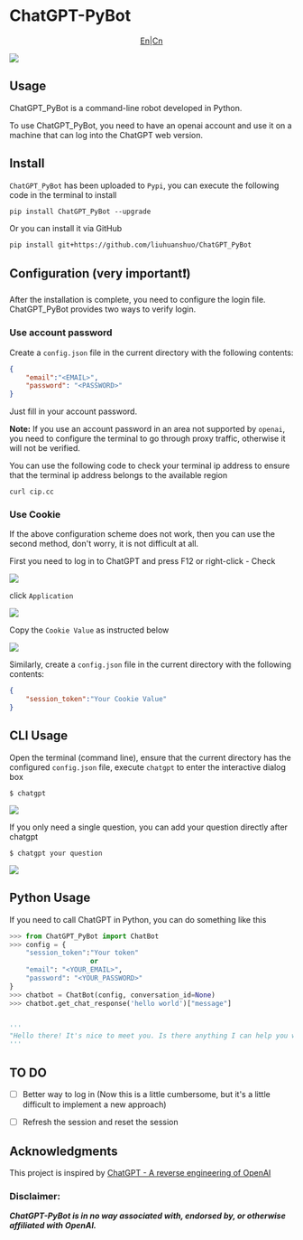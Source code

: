# ChatGPT-PyBot

<p align="center"><a href="https://github.com/liuhuanshuo/ChatGPT_PyBot">En</a>|<a href="https://github.com/liuhuanshuo/ChatGPT_PyBot/blob/main/Docs/cn_doc.md">Cn</a></p>

![](https://pic.liuzaoqi.com/picgo/202212091444750.png)

## Usage

ChatGPT_PyBot is a command-line robot developed in Python.

To use ChatGPT_PyBot, you need to have an openai account and use it on a machine that can log into the ChatGPT web version.

## Install

`ChatGPT_PyBot` has been uploaded to `Pypi`, you can execute the following code in the terminal to install

```shell
pip install ChatGPT_PyBot --upgrade
```

Or you can install it via GitHub

```shell
pip install git+https://github.com/liuhuanshuo/ChatGPT_PyBot
```

## Configuration (very important❗️)

After the installation is complete, you need to configure the login file. ChatGPT_PyBot provides two ways to verify login.

### Use account password

Create a `config.json` file in the current directory with the following contents:

```json
{
    "email":"<EMAIL>",
    "password": "<PASSWORD>"
}
```

Just fill in your account password.

**Note:** If you use an account password in an area not supported by `openai`, you need to configure the terminal to go through proxy traffic, otherwise it will not be verified.

You can use the following code to check your terminal ip address to ensure that the terminal ip address belongs to the available region

```shell
curl cip.cc
```

### Use Cookie

If the above configuration scheme does not work, then you can use the second method, don't worry, it is not difficult at all.

First you need to log in to ChatGPT and press F12 or right-click - Check

![](https://pic.liuzaoqi.com/picgo/202212091104801.png)

click `Application`

![](https://pic.liuzaoqi.com/picgo/202212091105819.png)

Copy the `Cookie Value` as instructed below

![](https://pic.liuzaoqi.com/picgo/202212091107424.png)

Similarly, create a `config.json` file in the current directory with the following contents:

```json
{
    "session_token":"Your Cookie Value"
}
```

## CLI Usage

Open the terminal (command line), ensure that the current directory has the configured `config.json` file, execute `chatgpt` to enter the interactive dialog box

```shell
$ chatgpt
```

![](https://pic.liuzaoqi.com/picgo/202212091115468.png)

If you only need a single question, you can add your question directly after chatgpt

```shell
$ chatgpt your question
```

![](https://pic.liuzaoqi.com/picgo/202212091119492.png)

## Python Usage

If you need to call ChatGPT in Python, you can do something like this

```python
>>> from ChatGPT_PyBot import ChatBot
>>> config = {
    "session_token":"Your token"
    				or
    "email": "<YOUR_EMAIL>",
    "password": "<YOUR_PASSWORD>"
}
>>> chatbot = ChatBot(config, conversation_id=None)
>>> chatbot.get_chat_response('hello world')["message"]


'''
"Hello there! It's nice to meet you. Is there anything I can help you with today? I'm here to answer any questions you might have."
'''
```



## TO DO

- [ ] Better way to log in (Now this is a little cumbersome, but it's a little difficult to implement a new approach)
- [ ] Refresh the session and reset the session



## Acknowledgments

This project is inspired by [ChatGPT - A reverse engineering of OpenAI]( https://github.com/acheong08/ChatGPT)

### Disclaimer:

***ChatGPT-PyBot is in no way associated with, endorsed by, or otherwise affiliated with OpenAI.***
